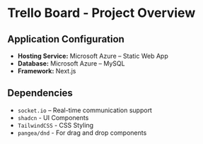 # Trello Board - Project Overview

## Application Configuration

- **Hosting Service:** Microsoft Azure – Static Web App  
- **Database:** Microsoft Azure – MySQL  
- **Framework:** Next.js  

## Dependencies

- `socket.io` – Real-time communication support
- `shadcn` - UI Components
- `TailwindCSS` - CSS Styling
- `pangea/dnd` - For drag and drop components 
